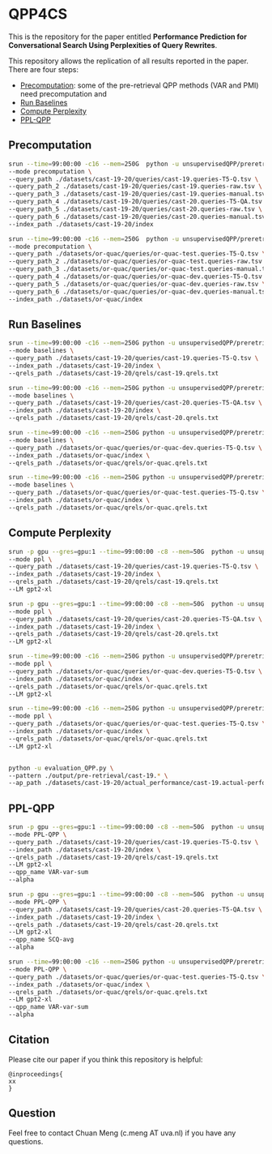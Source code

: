 # QPP4CS

This is the repository for the paper entitled **Performance Prediction for Conversational Search Using Perplexities of Query Rewrites**.

This repository allows the replication of all results reported in the paper.
There are four steps:
- [Precomputation](#Precomputation): some of the pre-retrieval QPP methods (VAR and PMI) need precomputation and
- [Run Baselines](#Run-Baselines)
- [Compute Perplexity](#Compute-Perplexity)
- [PPL-QPP](#PPL-QPP)


## Precomputation
```bash
srun --time=99:00:00 -c16 --mem=250G  python -u unsupervisedQPP/preretrieval_qpp.py \
--mode precomputation \
--query_path ./datasets/cast-19-20/queries/cast-19.queries-T5-Q.tsv \
--query_path_2 ./datasets/cast-19-20/queries/cast-19.queries-raw.tsv \
--query_path_3 ./datasets/cast-19-20/queries/cast-19.queries-manual.tsv \
--query_path_4 ./datasets/cast-19-20/queries/cast-20.queries-T5-QA.tsv \
--query_path_5 ./datasets/cast-19-20/queries/cast-20.queries-raw.tsv \
--query_path_6 ./datasets/cast-19-20/queries/cast-20.queries-manual.tsv \
--index_path ./datasets/cast-19-20/index
```

```bash
srun --time=99:00:00 -c16 --mem=250G  python -u unsupervisedQPP/preretrieval_qpp.py \
--mode precomputation \
--query_path ./datasets/or-quac/queries/or-quac-test.queries-T5-Q.tsv \
--query_path_2 ./datasets/or-quac/queries/or-quac-test.queries-raw.tsv \
--query_path_3 ./datasets/or-quac/queries/or-quac-test.queries-manual.tsv \
--query_path_4 ./datasets/or-quac/queries/or-quac-dev.queries-T5-Q.tsv \
--query_path_5 ./datasets/or-quac/queries/or-quac-dev.queries-raw.tsv \
--query_path_6 ./datasets/or-quac/queries/or-quac-dev.queries-manual.tsv \
--index_path ./datasets/or-quac/index
```
## Run Baselines
```bash
srun --time=99:00:00 -c16 --mem=250G python -u unsupervisedQPP/preretrieval_qpp.py \
--mode baselines \
--query_path ./datasets/cast-19-20/queries/cast-19.queries-T5-Q.tsv \
--index_path ./datasets/cast-19-20/index \
--qrels_path ./datasets/cast-19-20/qrels/cast-19.qrels.txt
```

```bash
srun --time=99:00:00 -c16 --mem=250G python -u unsupervisedQPP/preretrieval_qpp.py \
--mode baselines \
--query_path ./datasets/cast-19-20/queries/cast-20.queries-T5-QA.tsv \
--index_path ./datasets/cast-19-20/index \
--qrels_path ./datasets/cast-19-20/qrels/cast-20.qrels.txt
```

```bash
srun --time=99:00:00 -c16 --mem=250G python -u unsupervisedQPP/preretrieval_qpp.py \
--mode baselines \
--query_path ./datasets/or-quac/queries/or-quac-dev.queries-T5-Q.tsv \
--index_path ./datasets/or-quac/index \
--qrels_path ./datasets/or-quac/qrels/or-quac.qrels.txt
```

```bash
srun --time=99:00:00 -c16 --mem=250G python -u unsupervisedQPP/preretrieval_qpp.py \
--mode baselines \
--query_path ./datasets/or-quac/queries/or-quac-test.queries-T5-Q.tsv \
--index_path ./datasets/or-quac/index \
--qrels_path ./datasets/or-quac/qrels/or-quac.qrels.txt
```

## Compute Perplexity

```bash
srun -p gpu --gres=gpu:1 --time=99:00:00 -c8 --mem=50G  python -u unsupervisedQPP/preretrieval_qpp.py \
--mode ppl \
--query_path ./datasets/cast-19-20/queries/cast-19.queries-T5-Q.tsv \
--index_path ./datasets/cast-19-20/index \
--qrels_path ./datasets/cast-19-20/qrels/cast-19.qrels.txt
--LM gpt2-xl
```

```bash
srun -p gpu --gres=gpu:1 --time=99:00:00 -c8 --mem=50G  python -u unsupervisedQPP/preretrieval_qpp.py \
--mode ppl \
--query_path ./datasets/cast-19-20/queries/cast-20.queries-T5-QA.tsv \
--index_path ./datasets/cast-19-20/index \
--qrels_path ./datasets/cast-19-20/qrels/cast-20.qrels.txt
--LM gpt2-xl
```

```bash
srun --time=99:00:00 -c16 --mem=250G python -u unsupervisedQPP/preretrieval_qpp.py \
--mode ppl \
--query_path ./datasets/or-quac/queries/or-quac-dev.queries-T5-Q.tsv \
--index_path ./datasets/or-quac/index \
--qrels_path ./datasets/or-quac/qrels/or-quac.qrels.txt
--LM gpt2-xl
```

```bash
srun --time=99:00:00 -c16 --mem=250G python -u unsupervisedQPP/preretrieval_qpp.py \
--mode ppl \
--query_path ./datasets/or-quac/queries/or-quac-test.queries-T5-Q.tsv \
--index_path ./datasets/or-quac/index \
--qrels_path ./datasets/or-quac/qrels/or-quac.qrels.txt
--LM gpt2-xl
```

```bash

python -u evaluation_QPP.py \
--pattern ./output/pre-retrieval/cast-19.* \
--ap_path ./datasets/cast-19-20/actual_performance/cast-19.actual-performance-run-T5-Q-bm25-1000.json
```

## PPL-QPP

```bash
srun -p gpu --gres=gpu:1 --time=99:00:00 -c8 --mem=50G  python -u unsupervisedQPP/preretrieval_qpp.py \
--mode PPL-QPP \
--query_path ./datasets/cast-19-20/queries/cast-19.queries-T5-Q.tsv \
--index_path ./datasets/cast-19-20/index \
--qrels_path ./datasets/cast-19-20/qrels/cast-19.qrels.txt
--LM gpt2-xl
--qpp_name VAR-var-sum
--alpha
```

```bash
srun -p gpu --gres=gpu:1 --time=99:00:00 -c8 --mem=50G  python -u unsupervisedQPP/preretrieval_qpp.py \
--mode PPL-QPP \
--query_path ./datasets/cast-19-20/queries/cast-20.queries-T5-QA.tsv \
--index_path ./datasets/cast-19-20/index \
--qrels_path ./datasets/cast-19-20/qrels/cast-20.qrels.txt
--LM gpt2-xl
--qpp_name SCQ-avg
--alpha
```

```bash
srun --time=99:00:00 -c16 --mem=250G python -u unsupervisedQPP/preretrieval_qpp.py \
--mode PPL-QPP \
--query_path ./datasets/or-quac/queries/or-quac-test.queries-T5-Q.tsv \
--index_path ./datasets/or-quac/index \
--qrels_path ./datasets/or-quac/qrels/or-quac.qrels.txt
--LM gpt2-xl
--qpp_name VAR-var-sum
--alpha
```

## Citation
Please cite our paper if you think this repository is helpful: 
```
@inproceedings{
xx
}
```

## Question
Feel free to contact Chuan Meng (c.meng AT uva.nl) if you have any questions. 

